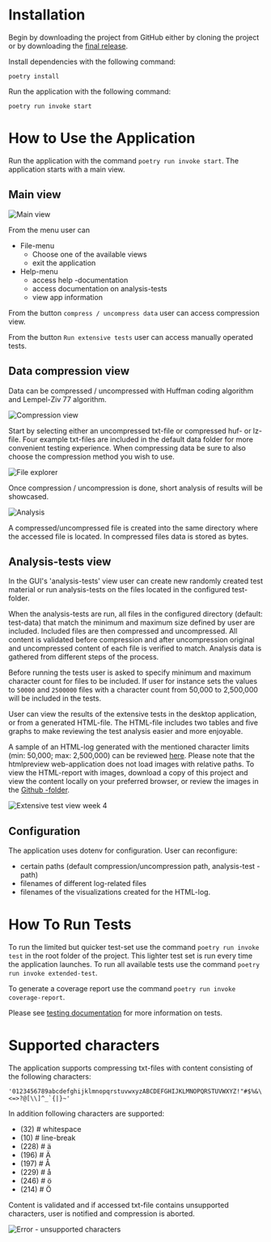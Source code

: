 # Installation

Begin by downloading the project from GitHub either by cloning the project or by downloading the [final release](#).  

Install dependencies with the following command:
```
poetry install
```

Run the application with the following command:
```
poetry run invoke start
```

# How to Use the Application

Run the application with the command `poetry run invoke start`. The application starts with a main view.

## Main view

![Main view](images/how-to-guide-main-view.png)

From the menu user can 
* File-menu
  * Choose one of the available views
  * exit the application
* Help-menu
  * access help -documentation
  * access documentation on analysis-tests
  * view app information

From the button `compress / uncompress data` user can access compression view. 

From the button `Run extensive tests` user can access manually operated tests. 

## Data compression view
Data can be compressed / uncompressed with Huffman coding algorithm and Lempel-Ziv 77 algorithm. 

![Compression view](images/how-to-guide-compression-view.png)

Start by selecting either an uncompressed txt-file or compressed huf- or lz-file. Four example txt-files are included in the default data folder for more convenient testing experience. When compressing data be sure to also choose the compression method you wish to use. 

![File explorer](images/how-to-guide-compression-view-explorer.png)

Once compression / uncompression is done, short analysis of results will be showcased. 

![Analysis](images/how-to-guide-compression-view-action-taken.png)

A compressed/uncompressed file is created into the same directory where the accessed file is located. In compressed files data is stored as bytes.  

## Analysis-tests view
In the GUI's 'analysis-tests' view user can create new randomly created test material or run analysis-tests on the files located in the configured test-folder.  

When the analysis-tests are run, all files in the configured directory (default: test-data) that match the minimum and maximum size defined by user are included. Included files are then compressed and uncompressed. All content is validated before compression and after uncompression original and uncompressed content of each file is verified to match. Analysis data is gathered from different steps of the process.

Before running the tests user is asked to specify minimum and maximum character count for files to be included. If user for instance sets the values to `50000` and `2500000` files with a character count from 50,000 to 2,500,000 will be included in the tests. 

User can view the results of the extensive tests in the desktop application, or from a generated HTML-file. The HTML-file includes two tables and five graphs to make reviewing the test analysis easier and more enjoyable.  

A sample of an HTML-log generated with the mentioned character limits (min: 50,000; max: 2,500,000) can be reviewed [here](https://htmlpreview.github.io/?https://github.com/heidi-holappa/tira-labra-2022/blob/master/test-data/compression-log.html). Please note that the htmlpreview web-application does not load images with relative paths. To view the HTML-report with images, download a copy of this project and view the content locally on your preferred browser, or review the images in the [Github -folder](https://github.com/heidi-holappa/tira-labra-2022/tree/master/test-data/images).

![Extensive test view week 4](images/analysis-tests-view.png)

## Configuration
The application uses dotenv for configuration. User can reconfigure: 
- certain paths (default compression/uncompression path, analysis-test -path)
- filenames of different log-related files
- filenames of the visualizations created for the HTML-log.


# How To Run Tests
To run the limited but quicker test-set use the command `poetry run invoke test` in the root folder of the project. This lighter test set is run every time the application launches. To run all available tests use the command `poetry run invoke extended-test`.  

To generate a coverage report use the command `poetry run invoke coverage-report`.

Please see [testing documentation](testing-documentation.md) for more information on tests.

# Supported characters
The application supports compressing txt-files with content consisting of the following characters: 

```
'0123456789abcdefghijklmnopqrstuvwxyzABCDEFGHIJKLMNOPQRSTUVWXYZ!"#$%&\'()*+,-./:;<=>?@[\\]^_`{|}~'
```
In addition following characters are supported:
- (32) # whitespace
- (10) # line-break
- (228) # ä
- (196) # Ä
- (197) # Å
- (229) # å
- (246) # ö
- (214) # Ö

Content is validated and if accessed txt-file contains unsupported characters, user is notified and compression is aborted. 

![Error - unsupported characters](images/error-non-supported-characters.png)